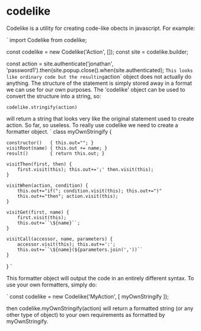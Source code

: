 # codelike

Codelike is a utility for creating code-like obects in javascript. For example:

`
import Codelike from codelike;

const codelike = new Codelike('Action', []);
const site = codelike.builder;

const action = site.authenticate('jonathan', 'password1').then(site.popup.close().when(site.authenticated);
`
This looks like ordinary code but the resulting `action` object does not actually do anything. The structure of the statement is simply stored away in a format we can use for our own purposes. The 'codelike' object can be used to convert the structure into a string, so:

`codelike.stringify(action)`

will return a string that looks very like the original statement used to create action. So far, so useless. To really use codelike we need to create a formatter object.
`
class myOwnStringify {

    constructor()   { this.out=""; }
    visitRoot(name) { this.out += name; }
    result()        { return this.out; }

    visitThen(first, then) { 
        first.visit(this); this.out+=';' then.visit(this); 
    }
    
    visitWhen(action, condition) {
        this.out+="if("; condition.visit(this); this.out+=")"
        this.out+="then"; action.visit(this);
    }
    
    visitGet(first, name) {
        first.visit(this);
        this.out+=``\${name}``;
    }

    visitCall(accessor, name, parameters) {
        accessor.visit(this); this.out+=':';
        this.out+=``\${name}(${parameters.join(','))``
    }
}
`

This formatter object will output the code in an entirely different syntax. To use your own formatters, simply do:

`
const codelike = new Codelike('MyAction', [ myOwnStringify ]);

then codelike.myOwnStringify(action) will return a formatted string (or any other type of object) to your own requirements as formatted by myOwnStringify.

